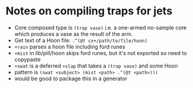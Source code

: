# Notes on compiling traps for jets

- Core composed type is `(trap vase)` i.e. a one-armed no-sample core
  which produces a vase as the result of the arm.
- Get text of a Hoon file: `.^(@t cx+/path/to/file/hoon)`
- `+rain` parses a hoon file including ford runes
- `+mist` in lib/pill/hoon skips ford runes, but it's not exported so
  need to copypaste
- `+swat` is a deferred `+slap` that takes a `(trap vase)` and some Hoon 
- pattern is `(swat <subject> (mist <path> .^(@t <path>)))`
- would be good to package this in a generator
